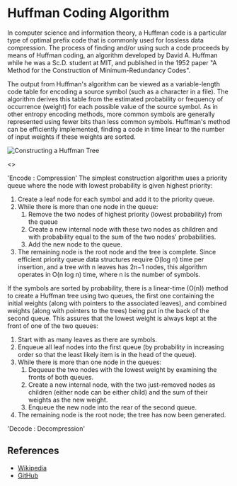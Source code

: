 # Huffman Coding Algorithm

In computer science and information theory, 
a Huffman code is a particular type of optimal prefix code
that is commonly used for lossless data compression. 
The process of finding and/or using such a code proceeds by means of Huffman coding, an algorithm developed by David A. Huffman while he was a Sc.D. student at MIT, and published in the 1952 paper "A Method for the Construction of Minimum-Redundancy Codes".

The output from Huffman's algorithm can be viewed as a variable-length code table for encoding a source symbol (such as a character in a file). The algorithm derives this table from the estimated probability or frequency of occurrence (weight) for each possible value of the source symbol. As in other entropy encoding methods, more common symbols are generally represented using fewer bits than less common symbols. Huffman's method can be efficiently implemented, finding a code in time linear to the number of input weights if these weights are sorted.

![Constructing a Huffman Tree](https://en.wikipedia.org/wiki/Huffman_coding#/media/File:HuffmanCodeAlg.png)


<<Basic Two functio>>

'Encode : Compression'
The simplest construction algorithm uses a priority queue where the node with lowest probability is given highest priority:

1. Create a leaf node for each symbol and add it to the priority queue.
2. While there is more than one node in the queue:
    1. Remove the two nodes of highest priority (lowest probability) from the queue
    2. Create a new internal node with these two nodes as children and with probability equal to the sum of the two nodes' probabilities.
    3. Add the new node to the queue.
3. The remaining node is the root node and the tree is complete.
Since efficient priority queue data structures require O(log n) time per insertion, and a tree with n leaves has 2n−1 nodes, this algorithm operates in O(n log n) time, where n is the number of symbols.

If the symbols are sorted by probability, there is a linear-time (O(n)) method to create a Huffman tree using two queues, the first one containing the initial weights (along with pointers to the associated leaves), and combined weights (along with pointers to the trees) being put in the back of the second queue. This assures that the lowest weight is always kept at the front of one of the two queues:

1. Start with as many leaves as there are symbols.
2. Enqueue all leaf nodes into the first queue (by probability in increasing order so that the least likely item is in the head of the queue).
3. While there is more than one node in the queues:
    1. Dequeue the two nodes with the lowest weight by examining the fronts of both queues.
    2. Create a new internal node, with the two just-removed nodes as children (either node can be either child) and the sum of their weights as the new weight.
    3. Enqueue the new node into the rear of the second queue.
4. The remaining node is the root node; the tree has now been generated.



'Decode : Decompression'






<!-- https://upload.wikimedia.org/wikipedia/commons/8/8d/Iterative_algorithm_solving_a_6_disks_Tower_of_Hanoi.gif -->
<!--With `3` disks, the puzzle can be solved in `7` moves. The minimal -->
<!-- https://en.wikipedia.org/wiki/File:HuffmanCodeAlg.png -->
<!-- https://en.wikipedia.org/wiki/Huffman_coding#/media/File:HuffmanCodeAlg.png -->

## References

- [Wikipedia](https://en.wikipedia.org/wiki/Huffman_coding)
- [GitHub](https://gist.github.com/1995eaton/86f10f4d0247b4e4e65e)
